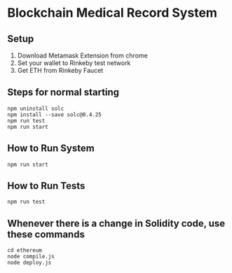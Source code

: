# Blockchain Medical Record System

## Setup
1. Download Metamask Extension from chrome
2. Set your wallet to Rinkeby test network
3. Get ETH from Rinkeby Faucet

## Steps for normal starting

```
npm uninstall solc
npm install --save solc@0.4.25
npm run test
npm run start

```

## How to Run System
```
npm run start
```

## How to Run Tests
```
npm run test
```

## Whenever there is a change in Solidity code, use these commands
```
cd ethereum
node compile.js
node deploy.js
```
